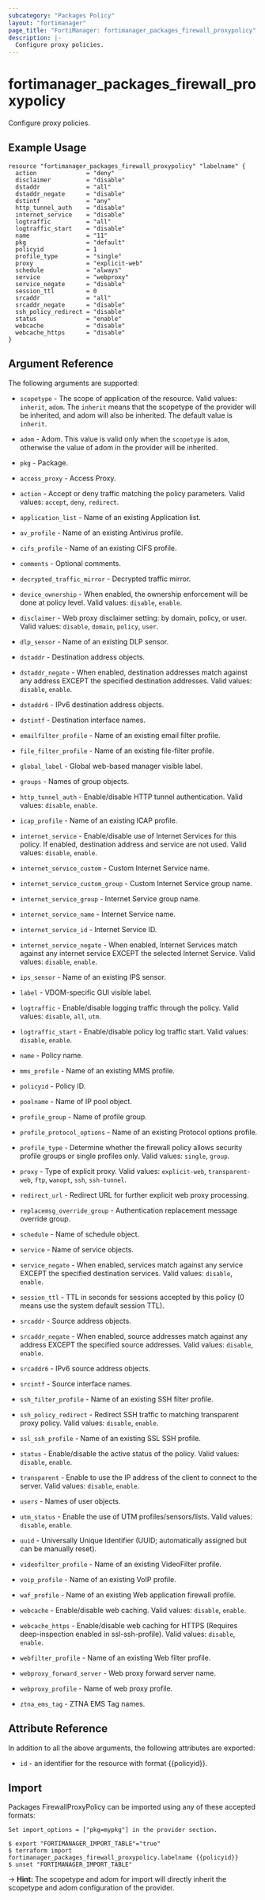 ```yaml
---
subcategory: "Packages Policy"
layout: "fortimanager"
page_title: "FortiManager: fortimanager_packages_firewall_proxypolicy"
description: |-
  Configure proxy policies.
---
```


# fortimanager_packages_firewall_proxypolicy
Configure proxy policies.

## Example Usage

```hcl
resource "fortimanager_packages_firewall_proxypolicy" "labelname" {
  action              = "deny"
  disclaimer          = "disable"
  dstaddr             = "all"
  dstaddr_negate      = "disable"
  dstintf             = "any"
  http_tunnel_auth    = "disable"
  internet_service    = "disable"
  logtraffic          = "all"
  logtraffic_start    = "disable"
  name                = "11"
  pkg                 = "default"
  policyid            = 1
  profile_type        = "single"
  proxy               = "explicit-web"
  schedule            = "always"
  service             = "webproxy"
  service_negate      = "disable"
  session_ttl         = 0
  srcaddr             = "all"
  srcaddr_negate      = "disable"
  ssh_policy_redirect = "disable"
  status              = "enable"
  webcache            = "disable"
  webcache_https      = "disable"
}
```

## Argument Reference


The following arguments are supported:

* `scopetype` - The scope of application of the resource. Valid values: `inherit`, `adom`. The `inherit` means that the scopetype of the provider will be inherited, and adom will also be inherited. The default value is `inherit`.
* `adom` - Adom. This value is valid only when the `scopetype` is `adom`, otherwise the value of adom in the provider will be inherited.
* `pkg` - Package.

* `access_proxy` - Access Proxy.
* `action` - Accept or deny traffic matching the policy parameters. Valid values: `accept`, `deny`, `redirect`.

* `application_list` - Name of an existing Application list.
* `av_profile` - Name of an existing Antivirus profile.
* `cifs_profile` - Name of an existing CIFS profile.
* `comments` - Optional comments.
* `decrypted_traffic_mirror` - Decrypted traffic mirror.
* `device_ownership` - When enabled, the ownership enforcement will be done at policy level. Valid values: `disable`, `enable`.

* `disclaimer` - Web proxy disclaimer setting: by domain, policy, or user. Valid values: `disable`, `domain`, `policy`, `user`.

* `dlp_sensor` - Name of an existing DLP sensor.
* `dstaddr` - Destination address objects.
* `dstaddr_negate` - When enabled, destination addresses match against any address EXCEPT the specified destination addresses. Valid values: `disable`, `enable`.

* `dstaddr6` - IPv6 destination address objects.
* `dstintf` - Destination interface names.
* `emailfilter_profile` - Name of an existing email filter profile.
* `file_filter_profile` - Name of an existing file-filter profile.
* `global_label` - Global web-based manager visible label.
* `groups` - Names of group objects.
* `http_tunnel_auth` - Enable/disable HTTP tunnel authentication. Valid values: `disable`, `enable`.

* `icap_profile` - Name of an existing ICAP profile.
* `internet_service` - Enable/disable use of Internet Services for this policy. If enabled, destination address and service are not used. Valid values: `disable`, `enable`.

* `internet_service_custom` - Custom Internet Service name.
* `internet_service_custom_group` - Custom Internet Service group name.
* `internet_service_group` - Internet Service group name.
* `internet_service_name` - Internet Service name.
* `internet_service_id` - Internet Service ID.
* `internet_service_negate` - When enabled, Internet Services match against any internet service EXCEPT the selected Internet Service. Valid values: `disable`, `enable`.

* `ips_sensor` - Name of an existing IPS sensor.
* `label` - VDOM-specific GUI visible label.
* `logtraffic` - Enable/disable logging traffic through the policy. Valid values: `disable`, `all`, `utm`.

* `logtraffic_start` - Enable/disable policy log traffic start. Valid values: `disable`, `enable`.

* `name` - Policy name.
* `mms_profile` - Name of an existing MMS profile.
* `policyid` - Policy ID.
* `poolname` - Name of IP pool object.
* `profile_group` - Name of profile group.
* `profile_protocol_options` - Name of an existing Protocol options profile.
* `profile_type` - Determine whether the firewall policy allows security profile groups or single profiles only. Valid values: `single`, `group`.

* `proxy` - Type of explicit proxy. Valid values: `explicit-web`, `transparent-web`, `ftp`, `wanopt`, `ssh`, `ssh-tunnel`.

* `redirect_url` - Redirect URL for further explicit web proxy processing.
* `replacemsg_override_group` - Authentication replacement message override group.
* `schedule` - Name of schedule object.
* `service` - Name of service objects.
* `service_negate` - When enabled, services match against any service EXCEPT the specified destination services. Valid values: `disable`, `enable`.

* `session_ttl` - TTL in seconds for sessions accepted by this policy (0 means use the system default session TTL).
* `srcaddr` - Source address objects.
* `srcaddr_negate` - When enabled, source addresses match against any address EXCEPT the specified source addresses. Valid values: `disable`, `enable`.

* `srcaddr6` - IPv6 source address objects.
* `srcintf` - Source interface names.
* `ssh_filter_profile` - Name of an existing SSH filter profile.
* `ssh_policy_redirect` - Redirect SSH traffic to matching transparent proxy policy. Valid values: `disable`, `enable`.

* `ssl_ssh_profile` - Name of an existing SSL SSH profile.
* `status` - Enable/disable the active status of the policy. Valid values: `disable`, `enable`.

* `transparent` - Enable to use the IP address of the client to connect to the server. Valid values: `disable`, `enable`.

* `users` - Names of user objects.
* `utm_status` - Enable the use of UTM profiles/sensors/lists. Valid values: `disable`, `enable`.

* `uuid` - Universally Unique Identifier (UUID; automatically assigned but can be manually reset).
* `videofilter_profile` - Name of an existing VideoFilter profile.
* `voip_profile` - Name of an existing VoIP profile.
* `waf_profile` - Name of an existing Web application firewall profile.
* `webcache` - Enable/disable web caching. Valid values: `disable`, `enable`.

* `webcache_https` - Enable/disable web caching for HTTPS (Requires deep-inspection enabled in ssl-ssh-profile). Valid values: `disable`, `enable`.

* `webfilter_profile` - Name of an existing Web filter profile.
* `webproxy_forward_server` - Web proxy forward server name.
* `webproxy_profile` - Name of web proxy profile.
* `ztna_ems_tag` - ZTNA EMS Tag names.


## Attribute Reference

In addition to all the above arguments, the following attributes are exported:
* `id` - an identifier for the resource with format {{policyid}}.

## Import

Packages FirewallProxyPolicy can be imported using any of these accepted formats:
```
Set import_options = ["pkg=mypkg"] in the provider section.

$ export "FORTIMANAGER_IMPORT_TABLE"="true"
$ terraform import fortimanager_packages_firewall_proxypolicy.labelname {{policyid}}
$ unset "FORTIMANAGER_IMPORT_TABLE"
```
-> **Hint:** The scopetype and adom for import will directly inherit the scopetype and adom configuration of the provider.
